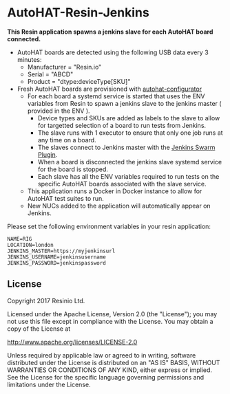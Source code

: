 # AutoHAT-Resin-Jenkins
**This Resin application spawns a jenkins slave for each AutoHAT board connected.**

* AutoHAT boards are detected using the following USB data every 3 minutes:
    * Manufacturer = "Resin.io"
    * Serial = "ABCD"
    * Product = "dtype:deviceType[SKU]"
* Fresh AutoHAT boards are provisioned with [autohat-configurator](https://github.com/resin-io/autohat-configurator)
  * For each board a systemd service is started that uses the ENV variables from Resin to spawn a jenkins slave to the jenkins master ( provided in the ENV ).
    * Device types and SKUs are added as labels to the slave to allow for targetted selection of a board to run tests from Jenkins.
    * The slave runs with 1 executor to ensure that only one job runs at any time on a board.
    * The slaves connect to Jenkins master with the [Jenkins Swarm Plugin](https://wiki.jenkins-ci.org/display/JENKINS/Swarm+Plugin).
    * When a board is disconnected the jenkins slave systemd service for the board is stopped.
    * Each slave has all the ENV variables required to run tests on the specific AutoHAT boards associated with the slave service.
  * This application runs a Docker in Docker instance to allow for AutoHAT test suites to run.
  * New NUCs added to the application will automatically appear on Jenkins.




Please set the following environment variables in your resin application:

```
NAME=RIG
LOCATION=london
JENKINS_MASTER=https://myjenkinsurl
JENKINS_USERNAME=jenkinsusername
JENKINS_PASSWORD=jenkinspassword
```


## License

Copyright 2017 Resinio Ltd.

Licensed under the Apache License, Version 2.0 (the "License"); you may not use this file except in compliance with the License. You may obtain a copy of the License at

<http://www.apache.org/licenses/LICENSE-2.0>

Unless required by applicable law or agreed to in writing, software distributed under the License is distributed on an "AS IS" BASIS, WITHOUT WARRANTIES OR CONDITIONS OF ANY KIND, either express or
implied. See the License for the specific language governing permissions and limitations under the License.
